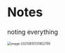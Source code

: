 # Notes
noting everything

<img src="/Users/richheart/Library/Application Support/typora-user-images/image-20210810131902790.png" alt="image-20210810131902790" style="zoom:50%;" />
